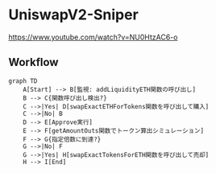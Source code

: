 # UniswapV2-Sniper

https://www.youtube.com/watch?v=NU0HtzAC6-o

## Workflow

```mermaid
graph TD
    A[Start] --> B[監視: addLiquidityETH関数の呼び出し]
    B --> C{関数呼び出し検出?}
    C -->|Yes| D[swapExactETHForTokens関数を呼び出して購入]
    C -->|No| B
    D --> E[Approve実行]
    E --> F[getAmountOuts関数でトークン算出シミュレーション]
    F --> G{指定倍数に到達?}
    G -->|No| F
    G -->|Yes| H[swapExactTokensForETH関数を呼び出して売却]
    H --> I[End]
```

